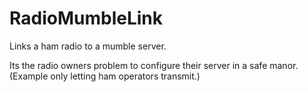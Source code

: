 # RadioMumbleLink
Links a ham radio to a mumble server. 

Its the radio owners problem to configure their server in a safe manor.
(Example only letting ham operators transmit.)
